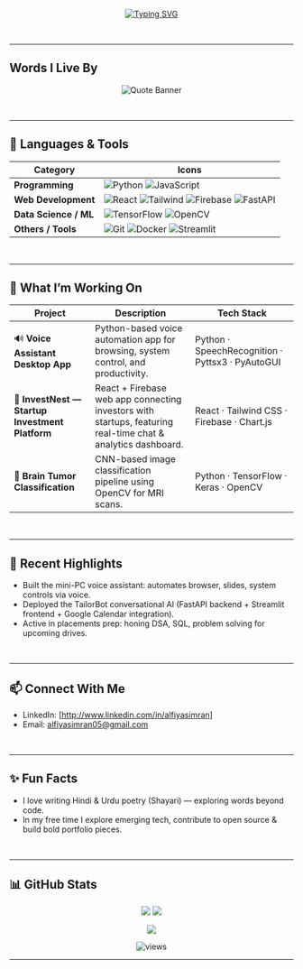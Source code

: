<p align="center">
    <a href="https://git.io/typing-svg"><img src="https://readme-typing-svg.demolab.com?font=Arial+Black&weight=100&size=36&pause=486&color=191970&background=F0FFFF00&center=true&vCenter=true&width=1000&height=100&lines=Hi+I'm+Alfiya+%F0%9F%91%8B+;Final+year+B.Tech+(ISE)+Student+;Data+Science+Enthusiast;Web+Developer+;+AI+and+Tech+Lover" alt="Typing SVG" /></a>
</p>

<br>

---

## Words I Live By
<p align="center">
  <img src="https://capsule-render.vercel.app/api?type=speech&height=200&text=Wear%20your%20ambition,%20not%20your%20reality.&section=footer&reversal=false&textBg=false&fontColor=FFFFFF&fontSize=42&fontAlign=51&fontAlignY=62&animation=twinkling&color=0:191970,180:6495ED" alt="Quote Banner">
</p>

<br>

---

## 🧠 Languages & Tools  

| Category | Icons |
|----------|-------|
| **Programming** | ![Python](https://skillicons.dev/icons?i=python) ![JavaScript](https://skillicons.dev/icons?i=js) |
| **Web Development** | ![React](https://skillicons.dev/icons?i=react) ![Tailwind](https://skillicons.dev/icons?i=tailwind) ![Firebase](https://skillicons.dev/icons?i=firebase) ![FastAPI](https://skillicons.dev/icons?i=fastapi) |
| **Data Science / ML** | ![TensorFlow](https://skillicons.dev/icons?i=tensorflow) ![OpenCV](https://skillicons.dev/icons?i=opencv) |
| **Others / Tools** | ![Git](https://skillicons.dev/icons?i=git) ![Docker](https://skillicons.dev/icons?i=docker) ![Streamlit](https://skillicons.dev/icons?i=streamlit) |

<br>

---

## 🚀 What I’m Working On

| Project | Description | Tech Stack |
|--------|-------------|------------|
| 🔊 **Voice Assistant Desktop App** | Python-based voice automation app for browsing, system control, and productivity. | Python · SpeechRecognition · Pyttsx3 · PyAutoGUI |
| 💼 **InvestNest — Startup Investment Platform** | React + Firebase web app connecting investors with startups, featuring real-time chat & analytics dashboard. | React · Tailwind CSS · Firebase · Chart.js | 
| 🧠 **Brain Tumor Classification** | CNN-based image classification pipeline using OpenCV for MRI scans. | Python · TensorFlow · Keras · OpenCV |

<br>

---

## 🎯 Recent Highlights  
- Built the mini-PC voice assistant: automates browser, slides, system controls via voice.  
- Deployed the TailorBot conversational AI (FastAPI backend + Streamlit frontend + Google Calendar integration).  
- Active in placements prep: honing DSA, SQL, problem solving for upcoming drives.

<br>

---

## 📫 Connect With Me  
- LinkedIn: [http://www.linkedin.com/in/alfiyasimran]  
- Email: alfiyasimran05@gmail.com 

<br>

---

## ✨ Fun Facts  
- I love writing Hindi & Urdu poetry (Shayari) — exploring words beyond code.  
- In my free time I explore emerging tech, contribute to open source & build bold portfolio pieces.  

<br>

---

## 📊 GitHub Stats  
<p align="center">
  <img src="https://github-readme-stats.vercel.app/api?username=Alfiya-Simran&show_icons=true&theme=radical" />
  <img src="https://github-readme-streak-stats.herokuapp.com/?user=Alfiya-Simran&theme=radical" />
</p>

<p align="center">
  <img src="https://github-readme-stats.vercel.app/api/top-langs/?username=Alfiya-Simran&layout=compact&theme=radical" />
</p>

<p align="center">
  <img src="https://komarev.com/ghpvc/?username=Alfiya-Simran&label=Profile%20views&color=blue&style=plastic&abbreviated=true" alt="views" />
</p>

---
